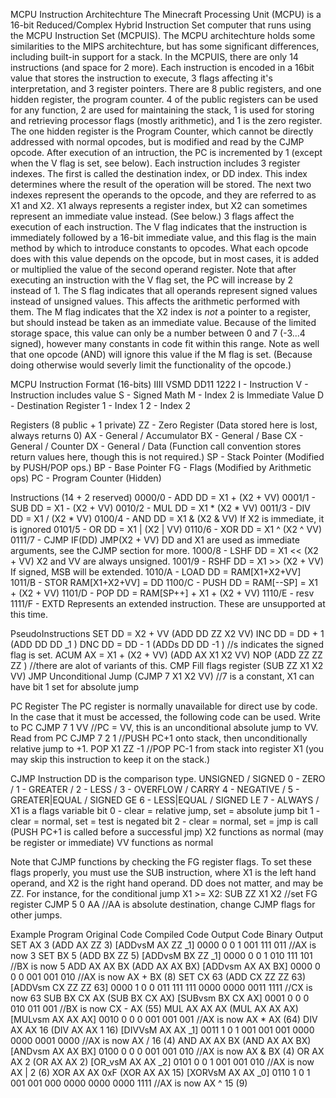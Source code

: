 MCPU Instruction Architechture
  The Minecraft Processing Unit (MCPU) is a 16-bit Reduced/Complex Hybrid
Instruction Set computer that runs using the MCPU Instruction Set (MCPUIS). The
MCPU architechture holds some similarities to the MIPS architechture, but has
some significant differences, including built-in support for a stack.
  In the MCPUIS, there are only 14 instructions (and space for 2 more). Each
instruction is encoded in a 16bit value that stores the instruction to execute,
3 flags affecting it's interpretation, and 3 register pointers. There are 8
public registers, and one hidden register, the program counter. 4 of the public
registers can be used for any function, 2 are used for maintaining the stack,
1 is used for storing and retrieving processor flags (mostly arithmetic), and
1 is the zero register. The one hidden register is the Program Counter, which
cannot be directly addressed with normal opcodes, but is modified and read by
the CJMP opcode. After execution of an intruction, the PC is incremented by
1 (except when the V flag is set, see below).
  Each instruction includes 3 register indexes. The first is called the
destination index, or DD index. This index determines where the result of
the operation will be stored. The next two indexes represent the operands
to the opcode, and they are referred to as X1 and X2. X1 always represents
a register index, but X2 can sometimes represent an immediate value instead.
(See below.)
  3 flags affect the execution of each instruction. The V flag indicates that
the instruction is immediately followed by a 16-bit immediate value, and this
flag is the main method by which to introduce constants to opcodes. What each
opcode does with this value depends on the opcode, but in most cases, it is
added or multiplied the value of the second operand register. Note that after
executing an instruction with the V flag set, the PC will increase by 2
instead of 1. The S flag indicates that all operands represent signed values
instead of unsigned values. This affects the arithmetic performed with them.
The M flag indicates that the X2 index is *not* a pointer to a register, but
should instead be taken as an immediate value. Because of the limited storage
space, this value can only be a number between 0 and 7 (-3...4 signed), however
many constants in code fit within this range. Note as well that one opcode (AND)
will ignore this value if the M flag is set. (Because doing otherwise would
severly limit the functionality of the opcode.)

MCPU Instruction Format (16-bits)
IIII VSMD DD11 1222
I - Instruction
V - Instruction includes value
S - Signed Math
M - Index 2 is Immediate Value
D - Destination Register
1 - Index 1
2 - Index 2

Registers (8 public + 1 private)
ZZ - Zero Register                 (Data stored here is lost, always returns 0)
AX - General / Accumulator
BX - General / Base
CX - General / Counter
DX - General / Data                (Function call convention stores return values here, though this is not required.)
SP - Stack Pointer                 (Modified by PUSH/POP ops.)
BP - Base Pointer
FG - Flags                         (Modified by Arithmetic ops)
PC - Program Counter               (Hidden)

Instructions (14 + 2 reserved)
0000/0 - ADD    DD = X1 +  (X2 + VV)
0001/1 - SUB    DD = X1 -  (X2 + VV)
0010/2 - MUL    DD = X1 *  (X2 * VV)
0011/3 - DIV    DD = X1 /  (X2 * VV)
0100/4 - AND    DD = X1 &  (X2 & VV) If X2 is immediate, it is ignored
0101/5 - OR     DD = X1 |  (X2 | VV)
0110/6 - XOR    DD = X1 ^  (X2 ^ VV)
0111/7 - CJMP   IF(DD)  JMP(X2 + VV) DD and X1 are used as immediate arguments, see the CJMP section for more.
1000/8 - LSHF   DD = X1 << (X2 + VV) X2 and VV are always unsigned.
1001/9 - RSHF   DD = X1 >> (X2 + VV) If signed, MSB will be extended.
1010/A - LOAD   DD = RAM[X1+X2+VV]
1011/B - STOR   RAM[X1+X2+VV] = DD
1100/C - PUSH   DD = RAM[--SP] = X1 + (X2 + VV)
1101/D - POP    DD = RAM[SP++] + X1 + (X2 + VV)
1110/E - resv
1111/F - EXTD   Represents an extended instruction. These are unsupported at this time.

PseudoInstructions
SET    DD =        X2 + VV    (ADD DD ZZ X2 VV)
INC    DD =        DD + 1     (ADD DD DD _1   )
DNC    DD =        DD - 1     (ADDs DD DD -1  ) //s indicates the signed flag is set.
ACUM   AX = X1 +  (X2 + VV)   (ADD AX X1 X2 VV)
NOP                           (ADD ZZ ZZ ZZ   ) //there are alot of variants of this.
CMP    Fill flags register    (SUB ZZ X1 X2 VV)
JMP    Unconditional Jump     (CJMP 7 X1 X2 VV) //7 is a constant, X1 can have bit 1 set for absolute jump

PC Register
The PC register is normally unavailable for direct use by code.
In the case that it must be accessed, the following code can be used.
Write to PC
CJMP 7 1 VV    //PC = VV, this is an unconditional absolute jump to VV.
Read from PC
CJMP 7 2 1     //PUSH PC+1 onto stack, then unconditionally relative jump to +1.
POP X1 ZZ -1   //POP PC-1 from stack into register X1 (you may skip this instruction to keep it on the stack.)

CJMP Instruction
DD is the comparison type.
    UNSIGNED      / SIGNED
0 - ZERO          /
1 - GREATER       /
2 - LESS          /
3 - OVERFLOW      / CARRY
4 - NEGATIVE      / 
5 - GREATER|EQUAL / SIGNED GE
6 - LESS|EQUAL    / SIGNED LE
7 - ALWAYS        /
X1 is a flags variable
bit 0 - clear = relative jump, set = absolute jump
bit 1 - clear = normal, set = test is negated
bit 2 - clear = normal, set = jmp is call (PUSH PC+1 is called before a successful jmp)
X2 functions as normal (may be register or immediate)
VV functions as normal

Note that CJMP functions by checking the FG register flags. To set these flags properly,
you must use the SUB instruction, where X1 is the left hand operand, and X2 is the right
hand operand. DD does not matter, and may be ZZ.
For instance, for the conditional jump X1 >= X2:
SUB ZZ X1 X2 //set FG register
CJMP 5 0 AA //AA is absolute destination, change CJMP flags for other jumps.

Example Program
  Original Code   Compiled Code      Output Code           Binary Output
  SET AX 3        (ADD AX ZZ 3)      [ADDvsM AX ZZ _1]     0000 0 0 1 001 111 011
     //AX is now 3
  SET BX 5        (ADD BX ZZ 5)      [ADDvsM BX ZZ _1]     0000 0 0 1 010 111 101
     //BX is now 5
  ADD AX AX BX    (ADD AX AX BX)     [ADDvsm AX AX BX]     0000 0 0 0 001 001 010
     //AX is now AX + BX (8)
  SET CX 63       (ADD CX ZZ ZZ 63)  [ADDVsm CX ZZ ZZ 63]  0000 1 0 0 011 111 111 0000 0000 0011 1111
     //CX is now 63
  SUB BX CX AX    (SUB BX CX AX)     [SUBvsm BX CX AX]     0001 0 0 0 010 011 001
     //BX is now CX - AX (55)
  MUL AX AX AX    (MUL AX AX AX)     [MULvsm AX AX AX]     0010 0 0 0 001 001 001
     //AX is now AX * AX (64)
  DIV AX AX 16    (DIV AX AX 1 16)   [DIVVsM AX AX _1]     0011 1 0 1 001 001 001 0000 0000 0001 0000
     //AX is now AX / 16 (4)
  AND AX AX BX    (AND AX AX BX)     [ANDvsm AX AX BX]     0100 0 0 0 001 001 010
     //AX is now AX & BX (4)
  OR  AX AX 2     (OR AX AX 2)       [OR_vsM AX AX _2]     0101 0 0 1 001 001 010
     //AX is now AX | 2  (6)
  XOR AX AX 0xF   (XOR AX AX 15)     [XORVsM AX AX _0]     0110 1 0 1 001 001 000 0000 0000 0000 1111
     //AX is now AX ^ 15 (9)
